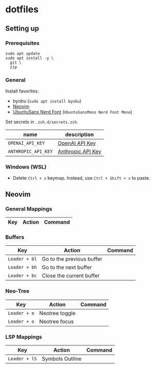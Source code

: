 # dotfiles

## Setting up

### Prerequisites

```shell
sudo apt update
sudo apt install -y \
  git \
  zip
```

### General

Install favorites:

* byobu (`sudo apt install byobu`)
* [Neovim](https://github.com/neovim/neovim)
* [UbuntuSans Nerd Font](https://www.nerdfonts.com/font-downloadsk) (`UbuntuSansMono Nerd Font Mono`)

Set secrets in `.zsh.d/secrets.zsh`.

| name | description |
| ---- | ----------- |
| `OPENAI_API_KEY` | [OpenAI API Key](https://platform.openai.com/settings/organization/api-keys) |
| `ANTHROPIC_API_KEY` | [Anthropic API Key](https://console.anthropic.com/settings/keys) |

### Windows (WSL)

* Delete `Ctrl + v` keymap. Instead, use `Ctrl + Shift + v` to paste.


## Neovim

### General Mappings

| Key | Action | Command |
| --- | ------ | ------- | 

### Buffers

| Key | Action | Command |
| --- | ------ | ------- | 
| `Leader + bl` | Go to the previous buffer | |
| `Leader + bh` | Go to the next buffer | |
| `Leader + bc` | Close the current buffer | |

### Neo-Tree

| Key | Action | Command |
| --- | ------ | ------- | 
| `Leader + e` | Neotree toggle | |
| `Leader + o` | Neotree focus | |

### LSP Mappings

| Key | Action | Command |
| --- | ------ | ------- | 
| `Leader + lS` | Symbols Outline | |
